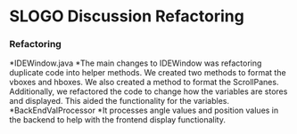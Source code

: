 # SLOGO Discussion Refactoring

### Refactoring

*IDEWindow.java
    *The main changes to IDEWindow was refactoring duplicate code into helper methods. 
    We created two methods to format the vboxes and hboxes. We also created a method to format
    the ScrollPanes. Additionally, we refactored the code to change how the variables are stores and displayed.
    This aided the functionality for the variables.
*BackEndValProcessor
    *It processes angle values and position values in the backend to help with the frontend display functionality.